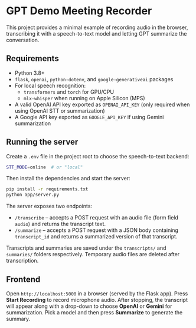 # GPT Demo Meeting Recorder

This project provides a minimal example of recording audio in the browser,
transcribing it with a speech-to-text model and letting GPT summarize the
conversation.

## Requirements

- Python 3.8+
- `flask`, `openai`, `python-dotenv`, and `google-generativeai` packages
- For local speech recognition:
  - `transformers` and `torch` for GPU/CPU
  - `mlx-whisper` when running on Apple&nbsp;Silicon (MPS)
- A valid OpenAI API key exported as `OPENAI_API_KEY` (only required when using OpenAI STT or summarization)
- A Google API key exported as `GOOGLE_API_KEY` if using Gemini summarization

## Running the server

Create a `.env` file in the project root to choose the speech-to-text backend:

```bash
STT_MODE=online  # or "local"
```

Then install the dependencies and start the server:

```bash
pip install -r requirements.txt
python app/server.py
```

The server exposes two endpoints:

- `/transcribe` &ndash; accepts a POST request with an audio file (form field
  `audio`) and returns the transcript text.
- `/summarize` &ndash; accepts a POST request with a JSON body containing
  `transcript_id` and returns a summarized version of that transcript.

Transcripts and summaries are saved under the `transcripts/` and `summaries/`
folders respectively. Temporary audio files are deleted after transcription.

## Frontend

Open `http://localhost:5000` in a browser (served by the Flask app). Press
**Start Recording** to record microphone audio. After stopping, the transcript
will appear along with a drop-down to choose **OpenAI** or **Gemini** for
summarization. Pick a model and then press **Summarize** to generate the
summary.
